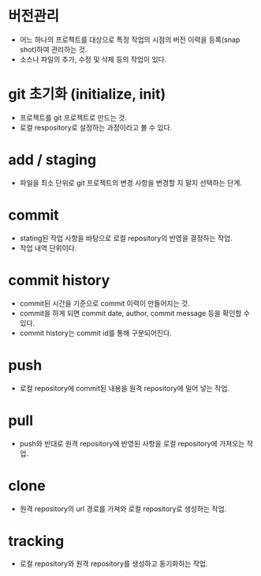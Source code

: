 # 버전관리

- 어느 하나의 프로젝트를 대상으로 특정 작업의 시점의 버전 이력을 등록(snap shot)하여 관리하는 것.
- 소스나 파일의 추가, 수정 및 삭제 등의 작업이 있다.

# git 초기화 (initialize, init)

- 프로젝트를 git 프로젝트로 만드는 것.
- 로컬 respository로 설정하는 과정이라고 볼 수 있다.

# add / staging

- 파일을 최소 단위로 git 프로젝트의 변경 사항을 변경할 지 말지 선택하는 단계.

# commit

- stating된 작업 사항을 바탕으로 로컬 repository의 반영을 결정하는 작업.
- 작업 내역 단위이다.

# commit history

- commit된 시간을 기준으로 commit 이력이 만들어지는 것.
- commit을 하게 되면 commit date, author, commit message 등을 확인할 수 있다.
- commit history는 commit id를 통해 구분되어진다.

# push

- 로컬 repository에 commit된 내용을 원격 repository에 밀어 넣는 작업.

# pull

- push와 반대로 원격 repository에 반영된 사항을 로컬 repository에 가져오는 작업.

# clone

- 원격 repository의 url 경로를 가져와 로컬 repository로 생성하는 작업.

# tracking

- 로컬 repository와 원격 repository를 생성하고 동기화하는 작업.
